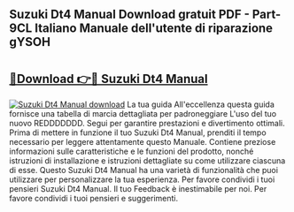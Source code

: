 ## Suzuki Dt4 Manual Download gratuit PDF - Part-9CL Italiano Manuale dell'utente di riparazione gYSOH

# <h2><a href="http://df93qb.blite.top/?on=Suzuki+Dt4+Manual">🔗Download 👉🔴 Suzuki Dt4 Manual</a></h2>

[![Suzuki Dt4 Manual download](https://i.imgur.com/lujVjoI.png)](http://df93qb.blite.top/?on=Suzuki+Dt4+Manual)
La tua guida All'eccellenza questa guida fornisce una tabella di marcia dettagliata per padroneggiare L'uso del tuo nuovo REDDDDDDD. Segui per garantire prestazioni e divertimento ottimali. Prima di mettere in funzione il tuo Suzuki Dt4 Manual, prenditi il tempo necessario per leggere attentamente questo Manuale. Contiene preziose informazioni sulle caratteristiche e le funzioni del prodotto, nonché istruzioni di installazione e istruzioni dettagliate su come utilizzare ciascuna di esse. Questo Suzuki Dt4 Manual ha una varietà di funzionalità che puoi utilizzare per personalizzare la tua esperienza. Per favore condividi i tuoi pensieri Suzuki Dt4 Manual. Il tuo Feedback è inestimabile per noi. Per favore condividi i tuoi pensieri e suggerimenti.

